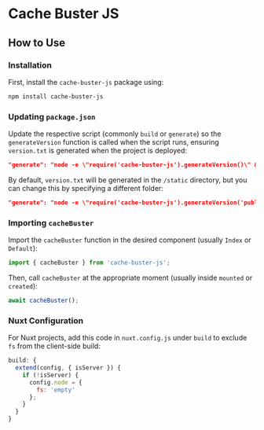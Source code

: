 # Cache Buster JS

## How to Use

### Installation
First, install the `cache-buster-js` package using:

```sh
npm install cache-buster-js
```

### Updating `package.json`
Update the respective script (commonly `build` or `generate`) so the `generateVersion` function is called when the script runs, ensuring `version.txt` is generated when the project is deployed:

```json
"generate": "node -e \"require('cache-buster-js').generateVersion()\" && nuxt generate"
```

By default, `version.txt` will be generated in the `/static` directory, but you can change this by specifying a different folder:

```json
"generate": "node -e \"require('cache-buster-js').generateVersion('public')\" && nuxt generate"
```

### Importing `cacheBuster`
Import the `cacheBuster` function in the desired component (usually `Index` or `Default`):

```js
import { cacheBuster } from 'cache-buster-js';
```

Then, call `cacheBuster` at the appropriate moment (usually inside `mounted` or `created`):

```js
await cacheBuster();
```

### Nuxt Configuration
For Nuxt projects, add this code in `nuxt.config.js` under `build` to exclude `fs` from the client-side build:

```js
build: {
  extend(config, { isServer }) {
    if (!isServer) {
      config.node = {
        fs: 'empty'
      };
    }
  }
}
```


